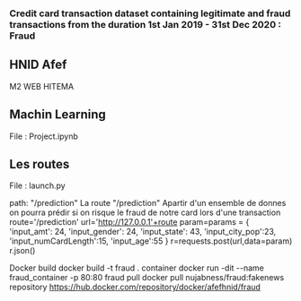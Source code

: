 ### Credit card transaction dataset containing legitimate and fraud transactions from the duration 1st Jan 2019 - 31st Dec 2020 : Fraud
## HNID Afef
M2 WEB HITEMA

## Machin Learning

 File : Project.ipynb
 

## Les routes
File : launch.py

path: "/prediction"
La route "/prediction" Apartir d'un ensemble de donnes on pourra prédir si on risque le fraud de notre card lors d'une transaction
  route='/prediction'
  url='http://127.0.0.1'+route
  param=params = {
    'input_amt': 24,
    'input_gender': 24,
    'input_state': 43,
    'input_city_pop':23,
    'input_numCardLength':15,
    'input_age':55
}
  r=requests.post(url,data=param)
  r.json()


Docker
build
 docker build -t fraud .
container
 docker run -dit --name fraud_container -p 80:80 fraud
pull
  docker pull nujabness/fraud:fakenews
repository
  https://hub.docker.com/repository/docker/afefhnid/fraud
